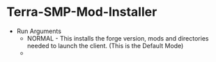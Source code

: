 # Terra-SMP-Mod-Installer

* Run Arguments
  * NORMAL - This installs the forge version, mods and directories needed to launch the client. (This is the Default Mode)
  * 